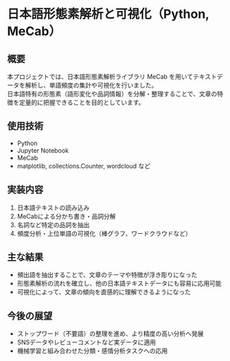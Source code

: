 # 日本語形態素解析と可視化（Python, MeCab）

## 概要
本プロジェクトでは、日本語形態素解析ライブラリ MeCab を用いてテキストデータを解析し、単語頻度の集計や可視化を行いました。  
日本語特有の形態素（語形変化や品詞情報）を分解・整理することで、文章の特徴を定量的に把握できることを目的としています。

## 使用技術
- Python  
- Jupyter Notebook  
- MeCab  
- matplotlib, collections.Counter, wordcloud など

## 実装内容
1. 日本語テキストの読み込み  
2. MeCabによる分かち書き・品詞分解  
3. 名詞など特定の品詞を抽出  
4. 頻度分析・上位単語の可視化（棒グラフ、ワードクラウドなど）

## 主な結果
- 頻出語を抽出することで、文章のテーマや特徴が浮き彫りになった  
- 形態素解析の流れを確立し、他の日本語テキストデータにも容易に応用可能  
- 可視化によって、文章の傾向を直感的に理解できるようになった

## 今後の展望
- ストップワード（不要語）の整理を進め、より精度の高い分析へ発展  
- SNSデータやレビューコメントなど実データに適用  
- 機械学習と組み合わせた分類・感情分析タスクへの応用
